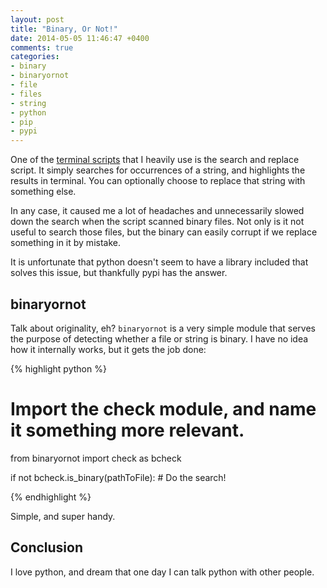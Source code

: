 ```yaml
---
layout: post
title: "Binary, Or Not!"
date: 2014-05-05 11:46:47 +0400
comments: true
categories: 
- binary
- binaryornot
- file
- files
- string
- python
- pip
- pypi
---
```


One of the [terminal scripts](http://mazyod.com/blog/2014/03/18/make-your-terminal-pythonic/) that I heavily use is the search and replace script. It simply searches for occurrences of a string, and highlights the results in terminal. You can optionally choose to replace that string with something else.

In any case, it caused me a lot of headaches and unnecessarily slowed down the search when the script scanned binary files. Not only is it not useful to search those files, but the binary can easily corrupt if we replace something in it by mistake.

It is unfortunate that python doesn't seem to have a library included that solves this issue, but thankfully pypi has the answer.

## binaryornot

Talk about originality, eh? `binaryornot` is a very simple module that serves the purpose of detecting whether a file or string is binary. I have no idea how it internally works, but it gets the job done:

{% highlight python %}
# Import the check module, and name it something more relevant.
from binaryornot import check as bcheck

if not bcheck.is_binary(pathToFile):
    # Do the search!


{% endhighlight %}

Simple, and super handy.

## Conclusion

I love python, and dream that one day I can talk python with other people.
